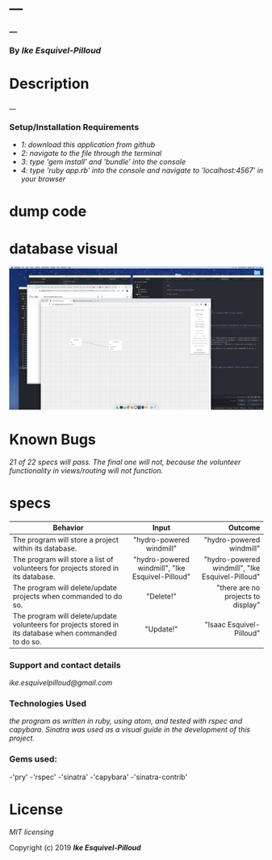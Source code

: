 # __

### __

### By _**Ike Esquivel-Pilloud**_

# Description

__

### Setup/Installation Requirements

* _1: download this application from github_
* _2: navigate to the file through the terminal_
* _3: type 'gem install' and 'bundle' into the console_
* _4: type 'ruby app.rb' into the console and navigate to 'localhost:4567' in your browser_

# dump code

# database visual

![This is how the database looks](public/screenshot.png)

# Known Bugs

_21 of 22 specs will pass. The final one will not, because the volunteer functionality in views/routing will not function._

# specs
| Behavior        | Input           | Outcome  |
| ------------- |:-------------:| -----:|
| The program will store a project within its database. | "hydro-powered windmill" | "hydro-powered windmill" |
| The program will store a list of volunteers for projects stored in its database. | "hydro-powered windmill", "Ike Esquivel-Pilloud" | "hydro-powered windmill", "Ike Esquivel-Pilloud" |
| The program will delete/update projects when commanded to do so. | "Delete!" | "there are no projects to display" |
| The program will delete/update volunteers for projects stored in its database when commanded to do so. | "Update!" | "Isaac Esquivel-Pilloud" |

### Support and contact details

_ike.esquivelpilloud@gmail.com_

### Technologies Used

_the program as written in ruby, using atom, and tested with rspec and capybara. Sinatra was used as a visual guide in the development of this project._

### Gems used:

-'pry'
-'rspec'
-'sinatra'
-'capybara'
-'sinatra-contrib'


# License

_MIT licensing_

Copyright (c) 2019 **_Ike Esquivel-Pilloud_**
